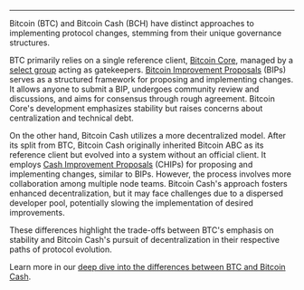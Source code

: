 ---
Bitcoin (BTC) and Bitcoin Cash (BCH) have distinct approaches to implementing protocol changes, stemming from their unique governance structures. 

BTC primarily relies on a single reference client, [Bitcoin Core](https://bitcoin.org/en/bitcoin-core/), managed by a [select group](https://crypto.news/bitcoin-core-has-only-5-developers-left-as-key-maintainer-departs/) acting as gatekeepers. [Bitcoin Improvement Proposals](https://en.bitcoin.it/wiki/Bitcoin_Improvement_Proposals) (BIPs) serves as a structured framework for proposing and implementing changes. It allows anyone to submit a BIP, undergoes community review and discussions, and aims for consensus through rough agreement. Bitcoin Core's development emphasizes stability but raises concerns about centralization and technical debt.

On the other hand, Bitcoin Cash utilizes a more decentralized model. After its split from BTC, Bitcoin Cash originally inherited Bitcoin ABC as its reference client but evolved into a system without an official client. It employs [Cash Improvement Proposals](https://gitlab.com/im_uname/cash-improvement-proposals/-/blob/master/CHIPs.md) (CHIPs) for proposing and implementing changes, similar to BIPs. However, the process involves more collaboration among multiple node teams. Bitcoin Cash's approach fosters enhanced decentralization, but it may face challenges due to a dispersed developer pool, potentially slowing the implementation of desired improvements.

These differences highlight the trade-offs between BTC's emphasis on stability and Bitcoin Cash's pursuit of decentralization in their respective paths of protocol evolution.

Learn more in our [deep dive into the differences between BTC and Bitcoin Cash](https://bchfaq.com/what-is-the-difference-between-bitcoin-and-bitcoin-cash-part-3/#implementing-protocol-changes).